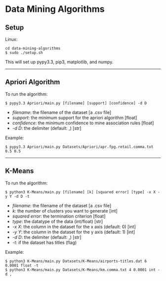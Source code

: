 # Data Mining Algorithms

## Setup

Linux:
```
cd data-mining-algorithms
$ sudo ./setup.sh
```
This will set up pypy3.3, pip3, matplotlib, and numpy.

---

## Apriori Algorithm
To run the algorithm:

```
$ pypy3.3 Apriori/main.py [filename] [support] [confidence] -d D
```

- _filename_: the filename of the dataset [a .csv file]
- _support_: the minimum support for the apriori algorithm [float]
- _confidence_: the minimum confidence to mine association rules [float]
- _-d D_: the delimiter (default: ,) [str]

Example:

```
$ pypy3.3 Apriori/main.py Datasets/Apriori/apr.fpg.retail.comma.txt 0.5 0.5
```

---

## K-Means
To run the algorithm:

```
$ python3 K-Means/main.py [filename] [k] [squared error] [type] -x X -y Y -d D -t
```

- _filename_: the filename of the dataset [a .csv file]
- _k_: the number of clusters you want to generate [int]
- _squared error_: the termination criterion [float]
- _type_: the datatype of the data (int/float) [str]
- _-x X_: the column in the dataset for the x axis (default: 0) [int]
- _-y Y_: the column in the dataset for the y axis (default: 1) [int]
- _-d D_: the delimiter (default: ,) [str]
- _-t_: if the dataset has titles (flag)

Example:

```
$ python3 K-Means/main.py Datasets/K-Means/airports-titles.dat 6 0.0001 float -t
$ python3 K-Means/main.py Datasets/K-Means/km.comma.txt 4 0.0001 int -d ,
```
